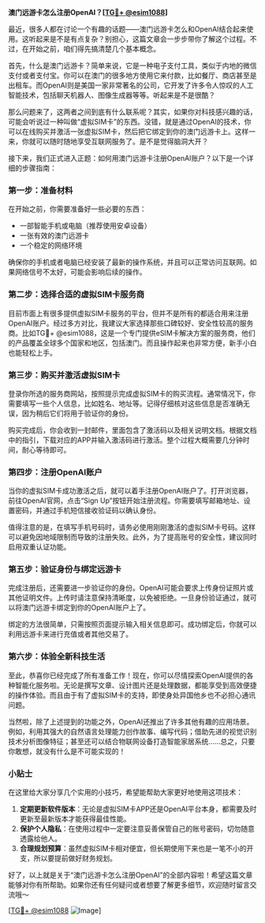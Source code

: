**澳门远游卡怎么注册OpenAI？[[TG💪+ @esim1088](https://t.me/s/esim1088)]**

最近，很多人都在讨论一个有趣的话题——澳门远游卡怎么和OpenAI结合起来使用。这听起来是不是有点复杂？别担心，这篇文章会一步步带你了解这个过程。不过，在开始之前，咱们得先搞清楚几个基本概念。

首先，什么是澳门远游卡？简单来说，它是一种电子支付工具，类似于内地的微信支付或者支付宝。你可以在澳门的很多地方使用它来付款，比如餐厅、商店甚至是出租车。而OpenAI则是美国一家非常著名的公司，它开发了许多令人惊叹的人工智能技术，包括聊天机器人、图像生成器等等。听起来是不是很酷？

那么问题来了，这两者之间到底有什么联系呢？其实，如果你对科技感兴趣的话，可能会听说过一种叫做“虚拟SIM卡”的东西。没错，就是通过OpenAI的技术，你可以在线购买并激活一张虚拟SIM卡，然后把它绑定到你的澳门远游卡上。这样一来，你就可以随时随地享受互联网服务了。是不是觉得脑洞大开？

接下来，我们正式进入正题：如何用澳门远游卡注册OpenAI账户？以下是一个详细的步骤指南：

### 第一步：准备材料

在开始之前，你需要准备好一些必要的东西：
- 一部智能手机或电脑（推荐使用安卓设备）
- 一张有效的澳门远游卡
- 一个稳定的网络环境

确保你的手机或者电脑已经安装了最新的操作系统，并且可以正常访问互联网。如果网络信号不太好，可能会影响后续的操作。

### 第二步：选择合适的虚拟SIM卡服务商

目前市面上有很多提供虚拟SIM卡服务的平台，但并不是所有的都适合用来注册OpenAI账户。经过多方对比，我建议大家选择那些口碑较好、安全性较高的服务商。比如TG💪+ @esim1088，这是一个专门提供eSIM卡解决方案的服务商，他们的产品覆盖全球多个国家和地区，包括澳门。而且操作起来也非常方便，新手小白也能轻松上手。

### 第三步：购买并激活虚拟SIM卡

登录你所选的服务商网站，按照提示完成虚拟SIM卡的购买流程。通常情况下，你需要填写一些个人信息，比如姓名、地址等。记得仔细核对这些信息是否准确无误，因为稍后它们将用于验证你的身份。

购买完成后，你会收到一封邮件，里面包含了激活码以及相关说明文档。根据文档中的指引，下载对应的APP并输入激活码进行激活。整个过程大概需要几分钟时间，耐心等待即可。

### 第四步：注册OpenAI账户

当你的虚拟SIM卡成功激活之后，就可以着手注册OpenAI账户了。打开浏览器，前往OpenAI官网，点击“Sign Up”按钮开始注册流程。你需要填写邮箱地址、设置密码，并通过手机短信接收验证码以确认身份。

值得注意的是，在填写手机号码时，请务必使用刚刚激活的虚拟SIM卡号码。这样可以避免因地域限制而导致的注册失败。此外，为了提高账号的安全性，建议同时启用双重认证功能。

### 第五步：验证身份与绑定远游卡

完成注册后，还需要进一步验证你的身份。OpenAI可能会要求上传身份证照片或其他证明文件。上传时请注意保持清晰度，以免被拒绝。一旦身份验证通过，就可以将澳门远游卡绑定到你的OpenAI账户上了。

绑定的方法很简单，只需按照页面提示输入相关信息即可。成功绑定后，你就可以利用远游卡来进行充值或者其他交易了。

### 第六步：体验全新科技生活

至此，恭喜你已经完成了所有准备工作！现在，你可以尽情探索OpenAI提供的各种智能化服务啦。无论是撰写文章、设计图片还是处理数据，都能享受到高效便捷的操作体验。而且由于有了虚拟SIM卡的支持，即使身处异国他乡也不必担心通讯问题。

当然啦，除了上述提到的功能之外，OpenAI还推出了许多其他有趣的应用场景。例如，利用其强大的自然语言处理能力创作故事、编写代码；借助先进的视觉识别技术分析图像特征；甚至还可以结合物联网设备打造智能家居系统……总之，只要你敢想，就没有什么是不可能实现的！

### 小贴士

在这里给大家分享几个实用的小技巧，希望能帮助大家更好地使用这项技术：

1. **定期更新软件版本**：无论是虚拟SIM卡APP还是OpenAI平台本身，都需要及时更新至最新版本才能获得最佳性能。
2. **保护个人隐私**：在使用过程中一定要注意妥善保管自己的账号密码，切勿随意透露给他人。
3. **合理规划预算**：虽然虚拟SIM卡相对便宜，但长期使用下来也是一笔不小的开支，所以要提前做好财务规划。

好了，以上就是关于“澳门远游卡怎么注册OpenAI”的全部内容啦！希望这篇文章能够对你有所帮助。如果你还有任何疑问或者想要了解更多细节，欢迎随时留言交流哦～

[[TG💪+ @esim1088](https://t.me/s/esim1088) ![Image](https://i.postimg.cc/4NQfJmqS/Snipaste-2025-05-13-00-14-12.png)]